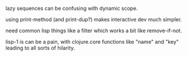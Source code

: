lazy sequences can be confusing with dynamic scope.

using print-method (and print-dup?) makes interactive dev much simpler.

need common lisp things like a filter which works a bit like remove-if-not.

lisp-1 is can be a pain, with clojure.core functions like "name" and "key" leading to all sorts of hilarity.
